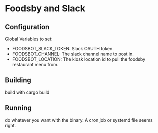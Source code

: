 # Foodsby and Slack

## Configuration
Global Variables to set:
- FOODSBOT_SLACK_TOKEN: Slack OAUTH token.
- FOODSBOT_CHANNEL: The slack channel name to post in.
- FOODSBOT_LOCATION: The kiosk location id to pull the foodsby restaurant menu from.

## Building
build with cargo build

## Running
do whatever you want with the binary.
A cron job or systemd file seems right.